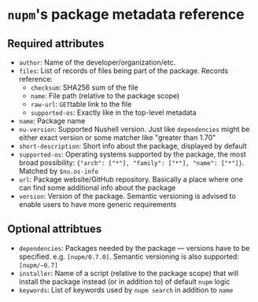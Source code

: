 # `nupm`'s package metadata reference

## Required attributes
- `author`: Name of the developer/organization/etc.
- `files`: List of records of files being part of the package. Records reference:
  - `checksum`: SHA256 sum of the file
  - `name`: File path (relative to the package scope)
  - `raw-url`: `GET`table link to the file
  - `supported-os`: Exactly like in the top-level metadata
- `name`: Package name
- `nu-version`: Supported Nushell version. Just like `dependencies` might be either exact version or some matcher like "greater than 1.70"
- `short-description`: Short info about the package, displayed by default
- `supported-os`: Operating systems supported by the package, the most broad possibility: `{"arch": ["*"], "family": ["*"], "name": ["*"]}`. Matched by `$nu.os-info`
- `url`: Package website/GitHub repository. Basically a place where one can find some additional info about the package
- `version`: Version of the package. Semantic versioning is advised to enable users to have more generic requirements

## Optional attribtues
- `dependencies`: Packages needed by the package — versions have to be specified. e.g. `[nupm/0.7.0]`. Semantic versioning is also supported: `[nupm/~0.7]`
- `installer`: Name of a script (relative to the package scope) that will install the package instead (or in addition to) of default `nupm` logic
- `keywords`: List of keywords used by `nupm search` in addition to `name`
